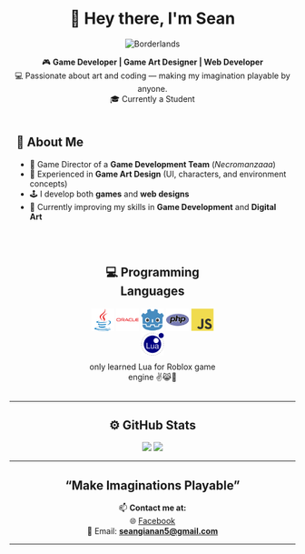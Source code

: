 <div align="center">

# 👋 Hey there, I'm **Sean**

<p align="center">
  <img src="https://www.pngarts.com/files/8/Borderlands-Transparent-Background-PNG.png" alt="Borderlands" width="300" />
</p>

🎮 **Game Developer | Game Art Designer | Web Developer**  
💻 Passionate about art and coding — making my imagination playable by anyone.  
🎓 Currently a Student

<!-- Two-column area using flexbox (no table) -->
<div style="display:flex;flex-wrap:wrap;justify-content:center;gap:2rem;margin-top:1.25rem;">

  <!-- About Me column -->
  <div style="flex:1 1 320px;max-width:480px;text-align:left;">
    <h2>🧩 About Me</h2>
    <ul>
      <li>🧠 Game Director of a <strong>Game Development Team</strong> (<em>Necromanzaaa</em>)</li>
      <li>🎨 Experienced in <strong>Game Art Design</strong> (UI, characters, and environment concepts)</li>
      <li>🕹️ I develop both <strong>games</strong> and <strong>web designs</strong></li>
      <li>🌱 Currently improving my skills in <strong>Game Development</strong> and <strong>Digital Art</strong></li>
    </ul>
  </div>

  <!-- Programming Languages column -->
  <div style="flex:0 1 240px;max-width:320px;text-align:center;">
    <h2>💻 Programming Languages</h2>
    <div>
      <img src="https://raw.githubusercontent.com/devicons/devicon/master/icons/java/java-original.svg" alt="Java" width="40" height="40"/>
      <img src="https://raw.githubusercontent.com/devicons/devicon/master/icons/oracle/oracle-original.svg" alt="Oracle" width="40" height="40"/>
      <img src="https://raw.githubusercontent.com/devicons/devicon/master/icons/godot/godot-original.svg" alt="Godot" width="40" height="40"/>
      <img src="https://raw.githubusercontent.com/devicons/devicon/master/icons/php/php-original.svg" alt="PHP" width="40" height="40"/>
      <img src="https://raw.githubusercontent.com/devicons/devicon/master/icons/javascript/javascript-original.svg" alt="JavaScript" width="40" height="40"/>
      <img src="https://raw.githubusercontent.com/devicons/devicon/master/icons/lua/lua-original.svg" alt="Lua" width="40" height="40"/>
    </div>
    <p style="margin-top:.5rem;">only learned Lua for Roblox game engine ✌️😹🥀</p>
  </div>

</div>
<!-- end flex -->
</div>


---

<div align="center">

## ⚙️ GitHub Stats

<p align="center">
  <img height="165" src="https://github-readme-stats.vercel.app/api?username=alphamaleHyper233&show_icons=true&theme=dark" />
  <img height="165" src="https://github-readme-stats.vercel.app/api/top-langs/?username=alphamaleHyper233&layout=compact&theme=dark" />
</p>

---

## “Make Imaginations Playable”  

📫 **Contact me at:**  
🌐 [Facebook](https://www.facebook.com/sean.gianan.37/)  
📧 Email: **seangianan5@gmail.com**

---

</div>


